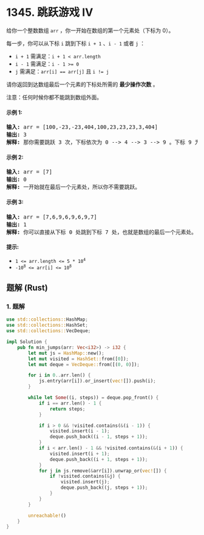 # 1345. 跳跃游戏 IV
给你一个整数数组 `arr` ，你一开始在数组的第一个元素处（下标为 0）。

每一步，你可以从下标 `i` 跳到下标 `i + 1` 、`i - 1` 或者 `j` ：
* `i + 1` 需满足：`i + 1 < arr.length`
* `i - 1` 需满足：`i - 1 >= 0`
* `j` 需满足：`arr[i] == arr[j]` 且 `i != j`

请你返回到达数组最后一个元素的下标处所需的 **最少操作次数** 。

注意：任何时候你都不能跳到数组外面。

#### 示例 1:
<pre>
<strong>输入:</strong> arr = [100,-23,-23,404,100,23,23,23,3,404]
<strong>输出:</strong> 3
<strong>解释:</strong> 那你需要跳跃 3 次，下标依次为 0 --> 4 --> 3 --> 9 。下标 9 为数组的最后一个元素的下标。
</pre>

#### 示例 2:
<pre>
<strong>输入:</strong> arr = [7]
<strong>输出:</strong> 0
<strong>解释:</strong> 一开始就在最后一个元素处，所以你不需要跳跃。
</pre>

#### 示例 3:
<pre>
<strong>输入:</strong> arr = [7,6,9,6,9,6,9,7]
<strong>输出:</strong> 1
<strong>解释:</strong> 你可以直接从下标 0 处跳到下标 7 处，也就是数组的最后一个元素处。
</pre>

#### 提示:
* <code>1 <= arr.length <= 5 * 10<sup>4</sup></code>
* <code>-10<sup>8</sup> <= arr[i] <= 10<sup>8</sup></code>

## 题解 (Rust)

### 1. 题解
```Rust
use std::collections::HashMap;
use std::collections::HashSet;
use std::collections::VecDeque;

impl Solution {
    pub fn min_jumps(arr: Vec<i32>) -> i32 {
        let mut js = HashMap::new();
        let mut visited = HashSet::from([0]);
        let mut deque = VecDeque::from([(0, 0)]);

        for i in 0..arr.len() {
            js.entry(arr[i]).or_insert(vec![]).push(i);
        }

        while let Some((i, steps)) = deque.pop_front() {
            if i == arr.len() - 1 {
                return steps;
            }

            if i > 0 && !visited.contains(&(i - 1)) {
                visited.insert(i - 1);
                deque.push_back((i - 1, steps + 1));
            }
            if i < arr.len() - 1 && !visited.contains(&(i + 1)) {
                visited.insert(i + 1);
                deque.push_back((i + 1, steps + 1));
            }
            for j in js.remove(&arr[i]).unwrap_or(vec![]) {
                if !visited.contains(&j) {
                    visited.insert(j);
                    deque.push_back((j, steps + 1));
                }
            }
        }

        unreachable!()
    }
}
```
